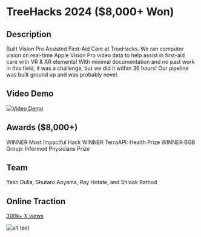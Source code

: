 # TreeHacks 2024 ($8,000+ Won)
## Description 
Built Vision Pro Assisted First-Aid Care at TreeHacks. We ran computer vision on real-time Apple Vision Pro video data to help assist in first-aid care with VR & AR elements! With minimal documentation and no past work in this field, it was a challenge, but we did it within 36 hours! Our pipeline was built ground up and was probably novel.

## Video Demo
[![Video Demo](https://img.youtube.com/vi/r6CRiycOKFQ/0.jpg)](https://www.youtube.com/watch?v=r6CRiycOKFQ)

## Awards ($8,000+)
WINNER Most Impactful Hack 
WINNER TerraAPI: Health Prize 
WINNER BGB Group: Informed Physicians Prize 

## Team
Yash Dulla, Shutaro Aoyama, Ray Hotate, and Shloak Rathod

## Online Traction 
<a href="https://x.com/AlexReibman/status/1759542691157979281" target="_blank">300k+ X views</a>

 ![alt text](https://pbs.twimg.com/media/GG81efEakAAHkm-?format=jpg&name=medium)




